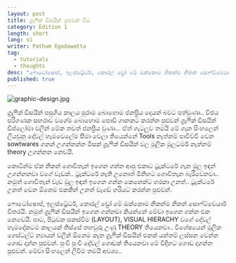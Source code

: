 ```yaml
---
layout: post
title: ග්‍රැෆික් ඩිසයින් පුළුවන් වීම
category: Edition 1
length: short
lang: si
writer: Pathum Egodawatta
tag: 
  - tutorials
  - thoughts
desc: "ෆොටෝෂොප්, ඉලස්ට්‍රේටර්, කොරල් ඩ්‍රෝ මේ ඔක්කොම නිකන්ම නිකන් සොෆ්ට්වෙයාර් විතරයි. නමුත් ග්‍රැෆික් ඩිසයින් ඉගෙන ගන්නවා කියන්නේ මේවා ඉගෙන ගන්න එක නෙවෙයි."
published: true
---
```




![graphic-design.jpg]({{site.baseurl}}/_posts/graphic-design.jpg)


ග්‍රැෆික් ඩිසයින් පසුගිය කාලය පුරාම බොහොම ජනප්‍රිය දෙයක් බවට පත්වුණා.. විජය පරිගණක සඟරාව වගේම බොහොම පොඩි ගානකට කරන්න පුළුවන් ග්‍රැෆික් ඩිසයින් ඩිප්ලෝමා වලින් මේක තවත් ජනප්‍රිය වුණා... ඒත් ගැටලුව තමයි මේ ගැන සිංහලෙන් ලියවුනු දේවල් හැමවෙලේම සීමා වෙලා තියෙන්නේ Tools නැත්නම් පාවිච්චි වෙන sowtwares ගනන් උගන්නන්න මිසක් ග්‍රැෆික් ඩිසයින් වල මූලික මූලධර්ම නැත්නම් theory උගන්නන නෙවයි. 

කොටින්ම ඒක නිකන් ගොවිතැන් ඉගෙන ගන්න ආපු එකාට ට්‍රැක්ටරේ ගැන මුල ඉඳන් උගන්නනවා වගේ වැඩක්.. ට්‍රැක්ටරේ නැති උනොත් මිනිහට ගොවිතැන බැරිවෙනවා.. නමුත් ගොවිතැන් වැඩ මුල ඉඳන් ඉගෙන ගන්න කෙනෙක්ට හරකා උනත්.. ට්‍රැක්ටරේ උනත් වෙන ඕනෙම එකකින් උනත් වැඩේ හරියට කරන්න පුළුවන්.

ෆොටෝෂොප්, ඉලස්ට්‍රේටර්, කොරල් ඩ්‍රෝ මේ ඔක්කොම නිකන්ම නිකන් සොෆ්ට්වෙයාර් විතරයි. නමුත් ග්‍රැෆික් ඩිසයින් ඉගෙන ගන්නවා කියන්නේ මේවා ඉගෙන ගන්න එක නෙවෙයි. පාට, පිටුවක සකස්වීම (LAYOUT), VISUAL HIERACHY වගේ දේවල් හැමදේකටම කාලයක් තිස්සේ තහවුරු උණු THEORY තියෙනවා.. විශේෂයෙන් මූලික ගෙස්ටල්ට් න්‍යායන් වලින් ඕනෙම කැත ග්‍රැෆික් ඩිසයින් එකක් යන්තම් ලස්සන වෙන්න ගොඩ දාන්න පුළුවන්. පුංචි පුංචි දේවල් ගොඩක් තියෙනවා මේ විදිහට ගොඩ දාගන්න පුළුවන්. මේවා සිංහලෙන් ලිවීම තමයි අවශ්‍ය..
